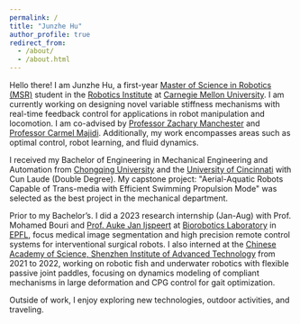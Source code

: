 ```yaml
---
permalink: /
title: "Junzhe Hu"
author_profile: true
redirect_from: 
  - /about/
  - /about.html
---
```


Hello there! I am Junzhe Hu, a first-year [Master of Science in Robotics (MSR)](https://www.ri.cmu.edu/education/academic-programs/master-of-science-robotics/) student in the [Robotics Institute](https://www.ri.cmu.edu/) at [Carnegie Mellon University](https://www.cmu.edu/). I am currently working on designing novel variable stiffness mechanisms with real-time feedback control for applications in robot manipulation and locomotion. I am co-advised by [Professor Zachary Manchester](https://rexlab.ri.cmu.edu/) and [Professor Carmel Majidi](http://sml.me.cmu.edu/). Additionally, my work encompasses areas such as optimal control, robot learning, and fluid dynamics.

I received my Bachelor of Engineering in Mechanical Engineering and Automation from [Chongqing University](https://english.cqu.edu.cn/) and the [University of Cincinnati](https://www.uc.edu/) with Cun Laude (Double Degree). My capstone project: "Aerial-Aquatic Robots Capable of Trans-media with Efficient Swimming Propulsion Mode" was selected as the best project in the mechanical department.

Prior to my Bachelor’s. I did a 2023 research internship (Jan-Aug) with Prof. Mohamed Bouri and [Prof. Auke Jan Ijspeert](https://www.epfl.ch/labs/biorob/people/ijspeert/) at [Biorobotics Laboratory](https://www.epfl.ch/labs/biorob/) in [EPFL](https://www.epfl.ch/en/), focus medical image segmentation and high precision remote control systems for interventional surgical robots. I also interned at the [Chinese Academy of Science, Shenzhen Institute of Advanced Technology](https://suat-sz.edu.cn/en/) from 2021 to 2022, working on robotic fish and underwater robotics with flexible passive joint paddles, focusing on dynamics modeling of compliant mechanisms in large deformation and CPG control for gait optimization.

Outside of work, I enjoy exploring new technologies, outdoor activities, and traveling.
